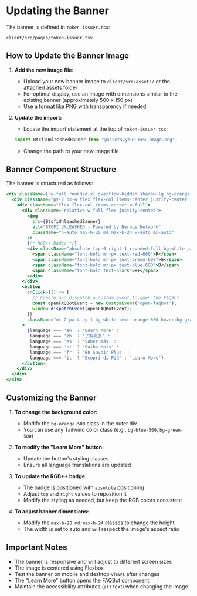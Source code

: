 # Updating the Banner

The banner is defined in `token-issuer.tsx`:

```
client/src/pages/token-issuer.tsx
```

## How to Update the Banner Image

1. **Add the new image file:**
   - Upload your new banner image to `client/src/assets/` or the attached assets folder
   - For optimal display, use an image with dimensions similar to the existing banner (approximately 500 x 150 px)
   - Use a format like PNG with transparency if needed

2. **Update the import:**
   - Locate the import statement at the top of `token-issuer.tsx`:
   ```typescript
   import BtcfiUnleashedBanner from "@assets/your-new-image.png";
   ```
   - Change the path to your new image file

## Banner Component Structure

The banner is structured as follows:

```jsx
<div className={`w-full rounded-xl overflow-hidden shadow-lg bg-orange-500`}>
  <div className="py-2 px-4 flex flex-col items-center justify-center relative">
    <div className="flex flex-col items-center w-full">
      <div className="relative w-full flex justify-center">
        <img 
          src={BtcfiUnleashedBanner} 
          alt="BTCFI UNLEASHED - Powered by Nervos Network" 
          className="h-auto max-h-20 md:max-h-24 w-auto mx-auto"
        />
        {/* RGB++ Badge */}
        <div className="absolute top-0 right-1 rounded-full bg-white px-2 py-0.5 border-2 border-white flex items-center" style={{ fontSize: '0.65rem' }}>
          <span className="font-bold mr-px text-red-600">R</span>
          <span className="font-bold mr-px text-green-600">G</span>
          <span className="font-bold mr-px text-blue-600">B</span>
          <span className="font-bold text-black">++</span>
        </div>
      </div>
      <button 
        onClick={() => {
          // Create and dispatch a custom event to open the FAQBot
          const openFAQBotEvent = new CustomEvent('open-faqbot');
          window.dispatchEvent(openFAQBotEvent);
        }}
        className="mt-2 px-4 py-1 bg-white text-orange-600 hover:bg-gray-100 transition-colors duration-200 ease-in-out rounded-md font-medium text-sm shadow-sm"
      >
        {language === 'en' ? 'Learn More' : 
         language === 'zh' ? '了解更多' :
         language === 'es' ? 'Saber más' :
         language === 'pt' ? 'Saiba Mais' :
         language === 'fr' ? 'En Savoir Plus' :
         language === 'it' ? 'Scopri di Più' : 'Learn More'}
      </button>
    </div>
  </div>
</div>
```

## Customizing the Banner

1. **To change the background color:**
   - Modify the `bg-orange-500` class in the outer div
   - You can use any Tailwind color class (e.g., `bg-blue-500`, `bg-green-500`)

2. **To modify the "Learn More" button:**
   - Update the button's styling classes
   - Ensure all language translations are updated

3. **To update the RGB++ badge:**
   - The badge is positioned with `absolute` positioning
   - Adjust `top` and `right` values to reposition it
   - Modify the styling as needed, but keep the RGB colors consistent

4. **To adjust banner dimensions:**
   - Modify the `max-h-20 md:max-h-24` classes to change the height
   - The width is set to auto and will respect the image's aspect ratio

## Important Notes

- The banner is responsive and will adjust to different screen sizes
- The image is centered using Flexbox
- Test the banner on mobile and desktop views after changes
- The "Learn More" button opens the FAQBot component
- Maintain the accessibility attributes (`alt` text) when changing the image